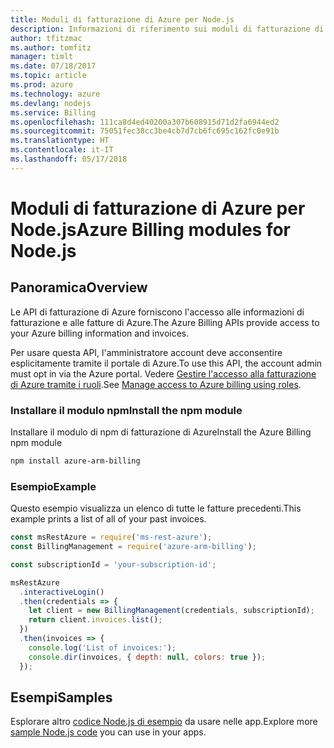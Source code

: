 ```yaml
---
title: Moduli di fatturazione di Azure per Node.js
description: Informazioni di riferimento sui moduli di fatturazione di Azure per Node.js
author: tfitzmac
ms.author: tomfitz
manager: timlt
ms.date: 07/18/2017
ms.topic: article
ms.prod: azure
ms.technology: azure
ms.devlang: nodejs
ms.service: Billing
ms.openlocfilehash: 111ca8d4ed40200a307b608915d71d2fa6944ed2
ms.sourcegitcommit: 75051fec38cc3be4cb7d7cb6fc695c162fc0e91b
ms.translationtype: HT
ms.contentlocale: it-IT
ms.lasthandoff: 05/17/2018
---
```

# <a name="azure-billing-modules-for-nodejs"></a><span data-ttu-id="9689f-103">Moduli di fatturazione di Azure per Node.js</span><span class="sxs-lookup"><span data-stu-id="9689f-103">Azure Billing modules for Node.js</span></span>

## <a name="overview"></a><span data-ttu-id="9689f-104">Panoramica</span><span class="sxs-lookup"><span data-stu-id="9689f-104">Overview</span></span>
<span data-ttu-id="9689f-105">Le API di fatturazione di Azure forniscono l'accesso alle informazioni di fatturazione e alle fatture di Azure.</span><span class="sxs-lookup"><span data-stu-id="9689f-105">The Azure Billing APIs provide access to your Azure billing information and invoices.</span></span>

<span data-ttu-id="9689f-106">Per usare questa API, l'amministratore account deve acconsentire esplicitamente tramite il portale di Azure.</span><span class="sxs-lookup"><span data-stu-id="9689f-106">To use this API, the account admin must opt in via the Azure portal.</span></span> <span data-ttu-id="9689f-107">Vedere [Gestire l'accesso alla fatturazione di Azure tramite i ruoli](https://docs.microsoft.com/azure/billing/billing-manage-access).</span><span class="sxs-lookup"><span data-stu-id="9689f-107">See [Manage access to Azure billing using roles](https://docs.microsoft.com/azure/billing/billing-manage-access).</span></span>

### <a name="install-the-npm-module"></a><span data-ttu-id="9689f-108">Installare il modulo npm</span><span class="sxs-lookup"><span data-stu-id="9689f-108">Install the npm module</span></span> 

<span data-ttu-id="9689f-109">Installare il modulo di npm di fatturazione di Azure</span><span class="sxs-lookup"><span data-stu-id="9689f-109">Install the Azure Billing npm module</span></span> 

```bash
npm install azure-arm-billing
```
### <a name="example"></a><span data-ttu-id="9689f-110">Esempio</span><span class="sxs-lookup"><span data-stu-id="9689f-110">Example</span></span> 
 
<span data-ttu-id="9689f-111">Questo esempio visualizza un elenco di tutte le fatture precedenti.</span><span class="sxs-lookup"><span data-stu-id="9689f-111">This example prints a list of all of your past invoices.</span></span>
 
```javascript 
const msRestAzure = require('ms-rest-azure');
const BillingManagement = require('azure-arm-billing');

const subscriptionId = 'your-subscription-id';

msRestAzure
  .interactiveLogin()
  .then(credentials => {
    let client = new BillingManagement(credentials, subscriptionId);
    return client.invoices.list();
  })
  .then(invoices => {
    console.log('List of invoices:');
    console.dir(invoices, { depth: null, colors: true });
  });
``` 


## <a name="samples"></a><span data-ttu-id="9689f-112">Esempi</span><span class="sxs-lookup"><span data-stu-id="9689f-112">Samples</span></span>

<span data-ttu-id="9689f-113">Esplorare altro [codice Node.js di esempio](https://azure.microsoft.com/resources/samples/?platform=nodejs) da usare nelle app.</span><span class="sxs-lookup"><span data-stu-id="9689f-113">Explore more [sample Node.js code](https://azure.microsoft.com/resources/samples/?platform=nodejs) you can use in your apps.</span></span>

